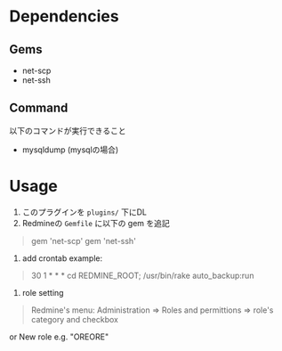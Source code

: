 # Dependencies

## Gems

- net-scp
- net-ssh

## Command

以下のコマンドが実行できること

- mysqldump (mysqlの場合)

# Usage

1. このプラグインを `plugins/` 下にDL
1. Redmineの `Gemfile` に以下の gem を追記

> gem 'net-scp'
> gem 'net-ssh'

1. add crontab example:

> 30 1 * * * cd REDMINE_ROOT; /usr/bin/rake auto_backup:run

1. role setting

> Redmine's menu: Administration => Roles and permittions => role's category and checkbox

or New role e.g. "OREORE"
